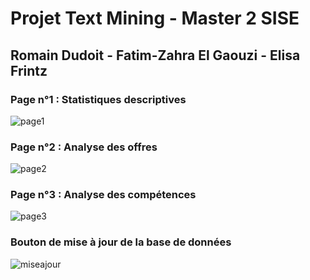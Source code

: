 # Projet Text Mining - Master 2 SISE 
## Romain Dudoit - Fatim-Zahra El Gaouzi - Elisa Frintz

### Page n°1 : Statistiques descriptives
![page1](https://user-images.githubusercontent.com/65174929/153760556-7e21ad82-4303-4179-bce3-788225e3770a.png)

### Page n°2 : Analyse des offres
![page2](https://user-images.githubusercontent.com/65174929/153760845-9a600a08-c2fd-4a7d-a849-c1316c629a97.png)

### Page n°3 : Analyse des compétences
![page3](https://user-images.githubusercontent.com/65174929/153760852-042a7ce9-6a96-46ac-a5c3-4eb87ea33f37.png)

### Bouton de mise à jour de la base de données
![miseajour](https://user-images.githubusercontent.com/65174929/153760863-e409ecb5-5485-49a9-adcb-1c699b73c429.png)


